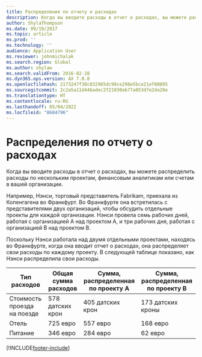 ```yaml
---
title: Распределения по отчету о расходах
description: Когда вы вводите расходы в отчет о расходах, вы можете распределить расходы по нескольким проектам, юридическим лицам или счетам в вашей организации.
author: ShylaThompson
ms.date: 09/19/2017
ms.topic: article
ms.prod: ''
ms.technology: ''
audience: Application User
ms.reviewer: johnmichalak
ms.search.region: Global
ms.author: shylaw
ms.search.validFrom: 2016-02-28
ms.dyn365.ops.version: AX 7.0.0
ms.openlocfilehash: 2173247f38c032965dc99ce298e5bce21ef00895
ms.sourcegitcommit: 2c2a5a11d446adec2f21030ab77a053d7e2da28e
ms.translationtype: HT
ms.contentlocale: ru-RU
ms.lasthandoff: 05/04/2022
ms.locfileid: "8684796"
---
```

# <a name="expense-report-distributions"></a>Распределения по отчету о расходах

Когда вы вводите расходы в отчет о расходах, вы можете распределить расходы по нескольким проектам, финансовым аналитикам или счетам в вашей организации.

Например, Нэнси, торговый представитель Fabrikam, приехала из Копенгагена во Франкфурт. Во Франкфурте она встретилась с представителями двух организаций, чтобы обсудить отдельные проекты для каждой организации. Нэнси провела семь рабочих дней, работая с организацией A над проектом A, и три рабочих дня, работая с организацией B над проектом B.

Поскольку Нэнси работала над двумя отдельными проектами, находясь во Франкфурте, когда она вводит отчет о расходах, она распределяет свои расходы по каждому проекту. В следующей таблице показано, как Нэнси распределила свои расходы.


| Тип расходов | Общая сумма расходов|Сумма, распределенная по проекту А| Сумма, распределенная по проекту B |
|--------------|---------------------|-------------------------------|---------------------------------|
|Стоимость проезда на поезде   |578 датских крон              |405 датских крон                        |173 датских кроны                          |
|Отель         |725 евро              |557 евро                        |168 евро                          |
|Питание         |346 евро              |284 евро                        |62 евро                           |



[!INCLUDE[footer-include](../includes/footer-banner.md)]